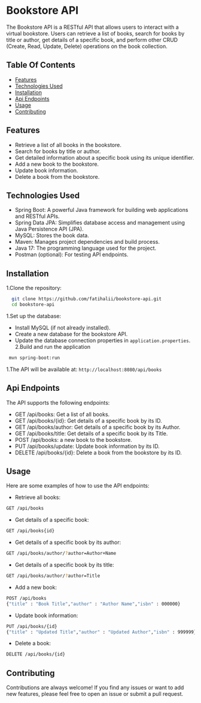 
# Bookstore API

The Bookstore API is a RESTful API that allows users to interact with a virtual bookstore. Users can retrieve a list of books, search for books by title or author, get details of a specific book, and perform other CRUD (Create, Read, Update, Delete) operations on the book collection.




## Table Of Contents

- [Features](#features)
- [Technologies Used](#technologies-used)
- [Installation](#installation)
- [Api Endpoints](#api-endpoints)
- [Usage](#usage)
- [Contributing](#contributing)



## Features

- Retrieve a list of all books in the bookstore.
- Search for books by title or author.
- Get detailed information about a specific book using its unique identifier.
- Add a new book to the bookstore.
- Update book information.
- Delete a book from the bookstore.


## Technologies Used

- Spring Boot: A powerful Java framework for building web applications and RESTful APIs.
- Spring Data JPA: Simplifies database access and management using Java Persistence API (JPA).
- MySQL: Stores the book data.
- Maven: Manages project dependencies and build process.
- Java 17: The programming language used for the project.
- Postman (optional): For testing API endpoints.


## Installation

1.Clone the repository:

```bash
  git clone https://github.com/fatihalii/bookstore-api.git
  cd bookstore-api
```
1.Set up the database:
- Install MySQL (if not already installed).
- Create a new database for the bookstore API.
- Update the database connection properties in `application.properties`.
  2.Build and run the application
```bash
 mvn spring-boot:run
```
1.The API will be available at: `http://localhost:8080/api/books`


## Api Endpoints

The API supports the following endpoints:

- GET /api/books: Get a list of all books.
- GET /api/books/{id}: Get details of a specific book by its ID.
- GET /api/books/author: Get details of a specific book by its Author.
- GET /api/books/title: Get details of a specific book by its Title.
- POST /api/books: a new book to the bookstore.
- PUT /api/books/update: Update book information by its ID.
- DELETE /api/books/{id}: Delete a book from the bookstore by its ID.
## Usage

Here are some examples of how to use the API endpoints:

- Retrieve all books:
```bash
GET /api/books
```

- Get details of a specific book:
```bash
GET /api/books{id}
```

- Get details of a specific book by its author:
```bash
GET /api/books/author/?author=Author+Name
```

- Get details of a specific book by its title:
```bash
GET /api/books/author/?author=Title
```

- Add a new book:
```bash
POST /api/books
{"title" : "Book Title","author" : "Author Name","isbn" : 000000}
```

- Update book information:
```bash
PUT /api/books/{id}
{"title" : "Updated Title","author" : "Updated Author","isbn" : 999999}
```

- Delete a book:
```bash
DELETE /api/books/{id}
```





## Contributing

Contributions are always welcome!
If you find any issues or want to add new features,
please feel free to open an issue or submit a pull request.

